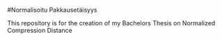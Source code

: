 #Normalisoitu Pakkausetäisyys

This repository is for the creation of my Bachelors Thesis on Normalized Compression Distance
